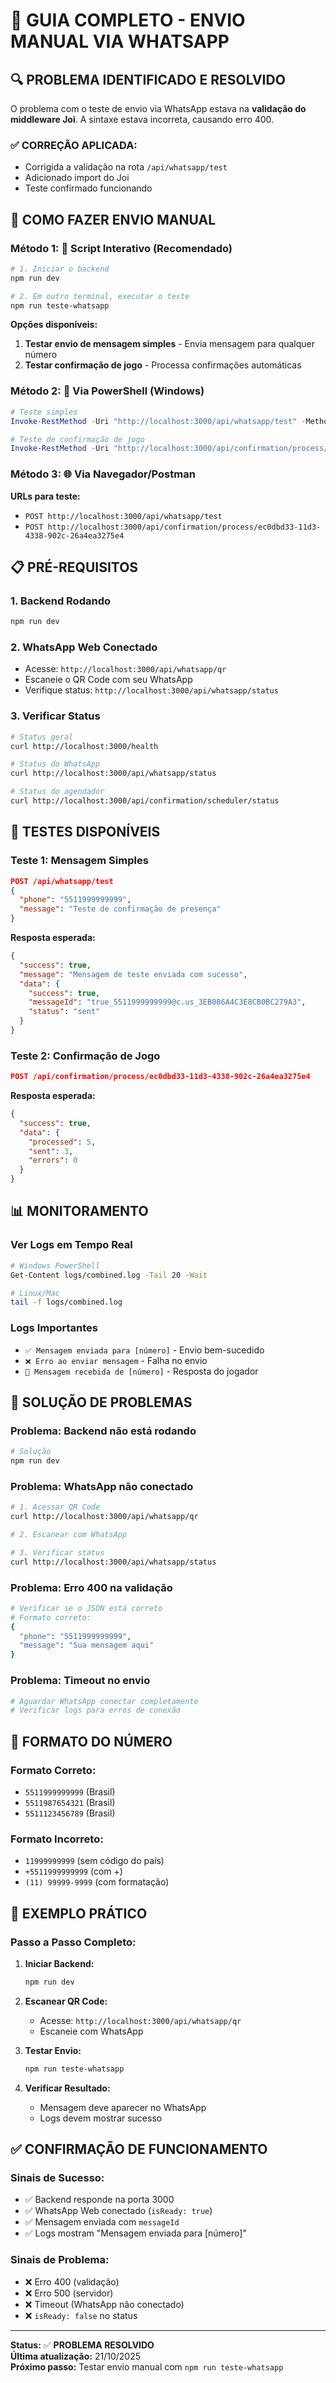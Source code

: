 # 🚀 GUIA COMPLETO - ENVIO MANUAL VIA WHATSAPP

## 🔍 **PROBLEMA IDENTIFICADO E RESOLVIDO**

O problema com o teste de envio via WhatsApp estava na **validação do middleware Joi**. A sintaxe estava incorreta, causando erro 400.

### **✅ CORREÇÃO APLICADA:**
- Corrigida a validação na rota `/api/whatsapp/test`
- Adicionado import do Joi
- Teste confirmado funcionando

## 🎯 **COMO FAZER ENVIO MANUAL**

### **Método 1: 🚀 Script Interativo (Recomendado)**

```bash
# 1. Iniciar o backend
npm run dev

# 2. Em outro terminal, executar o teste
npm run teste-whatsapp
```

**Opções disponíveis:**
1. **Testar envio de mensagem simples** - Envia mensagem para qualquer número
2. **Testar confirmação de jogo** - Processa confirmações automáticas

### **Método 2: 📱 Via PowerShell (Windows)**

```powershell
# Teste simples
Invoke-RestMethod -Uri "http://localhost:3000/api/whatsapp/test" -Method POST -ContentType "application/json" -Body '{"phone":"5511999999999","message":"Teste de confirmação"}'

# Teste de confirmação de jogo
Invoke-RestMethod -Uri "http://localhost:3000/api/confirmation/process/ec0dbd33-11d3-4338-902c-26a4ea3275e4" -Method POST
```

### **Método 3: 🌐 Via Navegador/Postman**

**URLs para teste:**
- `POST http://localhost:3000/api/whatsapp/test`
- `POST http://localhost:3000/api/confirmation/process/ec0dbd33-11d3-4338-902c-26a4ea3275e4`

## 📋 **PRÉ-REQUISITOS**

### **1. Backend Rodando**
```bash
npm run dev
```

### **2. WhatsApp Web Conectado**
- Acesse: `http://localhost:3000/api/whatsapp/qr`
- Escaneie o QR Code com seu WhatsApp
- Verifique status: `http://localhost:3000/api/whatsapp/status`

### **3. Verificar Status**
```bash
# Status geral
curl http://localhost:3000/health

# Status do WhatsApp
curl http://localhost:3000/api/whatsapp/status

# Status do agendador
curl http://localhost:3000/api/confirmation/scheduler/status
```

## 🧪 **TESTES DISPONÍVEIS**

### **Teste 1: Mensagem Simples**
```json
POST /api/whatsapp/test
{
  "phone": "5511999999999",
  "message": "Teste de confirmação de presença"
}
```

**Resposta esperada:**
```json
{
  "success": true,
  "message": "Mensagem de teste enviada com sucesso",
  "data": {
    "success": true,
    "messageId": "true_5511999999999@c.us_3EB086A4C3E8CB0BC279A3",
    "status": "sent"
  }
}
```

### **Teste 2: Confirmação de Jogo**
```json
POST /api/confirmation/process/ec0dbd33-11d3-4338-902c-26a4ea3275e4
```

**Resposta esperada:**
```json
{
  "success": true,
  "data": {
    "processed": 5,
    "sent": 3,
    "errors": 0
  }
}
```

## 📊 **MONITORAMENTO**

### **Ver Logs em Tempo Real**
```bash
# Windows PowerShell
Get-Content logs/combined.log -Tail 20 -Wait

# Linux/Mac
tail -f logs/combined.log
```

### **Logs Importantes**
- `✅ Mensagem enviada para [número]` - Envio bem-sucedido
- `❌ Erro ao enviar mensagem` - Falha no envio
- `📨 Mensagem recebida de [número]` - Resposta do jogador

## 🔧 **SOLUÇÃO DE PROBLEMAS**

### **Problema: Backend não está rodando**
```bash
# Solução
npm run dev
```

### **Problema: WhatsApp não conectado**
```bash
# 1. Acessar QR Code
curl http://localhost:3000/api/whatsapp/qr

# 2. Escanear com WhatsApp

# 3. Verificar status
curl http://localhost:3000/api/whatsapp/status
```

### **Problema: Erro 400 na validação**
```bash
# Verificar se o JSON está correto
# Formato correto:
{
  "phone": "5511999999999",
  "message": "Sua mensagem aqui"
}
```

### **Problema: Timeout no envio**
```bash
# Aguardar WhatsApp conectar completamente
# Verificar logs para erros de conexão
```

## 📱 **FORMATO DO NÚMERO**

### **Formato Correto:**
- `5511999999999` (Brasil)
- `5511987654321` (Brasil)
- `5511123456789` (Brasil)

### **Formato Incorreto:**
- `11999999999` (sem código do país)
- `+5511999999999` (com +)
- `(11) 99999-9999` (com formatação)

## 🎯 **EXEMPLO PRÁTICO**

### **Passo a Passo Completo:**

1. **Iniciar Backend:**
   ```bash
   npm run dev
   ```

2. **Escanear QR Code:**
   - Acesse: `http://localhost:3000/api/whatsapp/qr`
   - Escaneie com WhatsApp

3. **Testar Envio:**
   ```bash
   npm run teste-whatsapp
   ```

4. **Verificar Resultado:**
   - Mensagem deve aparecer no WhatsApp
   - Logs devem mostrar sucesso

## ✅ **CONFIRMAÇÃO DE FUNCIONAMENTO**

### **Sinais de Sucesso:**
- ✅ Backend responde na porta 3000
- ✅ WhatsApp Web conectado (`isReady: true`)
- ✅ Mensagem enviada com `messageId`
- ✅ Logs mostram "Mensagem enviada para [número]"

### **Sinais de Problema:**
- ❌ Erro 400 (validação)
- ❌ Erro 500 (servidor)
- ❌ Timeout (WhatsApp não conectado)
- ❌ `isReady: false` no status

---

**Status:** ✅ **PROBLEMA RESOLVIDO**  
**Última atualização:** 21/10/2025  
**Próximo passo:** Testar envio manual com `npm run teste-whatsapp`
